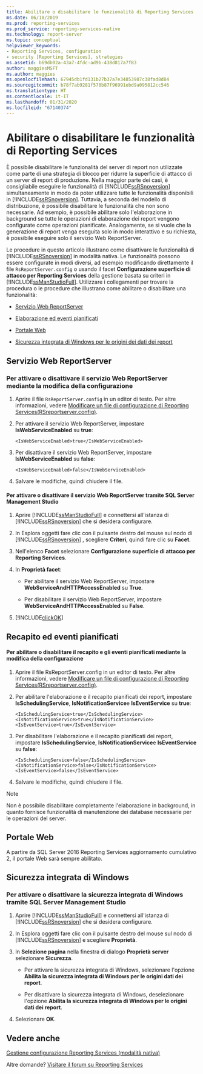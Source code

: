 ```yaml
---
title: Abilitare o disabilitare le funzionalità di Reporting Services | Microsoft Docs
ms.date: 06/10/2019
ms.prod: reporting-services
ms.prod_service: reporting-services-native
ms.technology: report-server
ms.topic: conceptual
helpviewer_keywords:
- Reporting Services, configuration
- security [Reporting Services], strategies
ms.assetid: b69db02a-43a7-4fdc-ad9b-438d817a7f83
author: maggiesMSFT
ms.author: maggies
ms.openlocfilehash: 67945db1fd131b27b37a7e34853987c38fad8d84
ms.sourcegitcommit: b78f7ab9281f570b87f96991ebd9a095812cc546
ms.translationtype: HT
ms.contentlocale: it-IT
ms.lasthandoff: 01/31/2020
ms.locfileid: "67140374"
---
```

# <a name="turn-reporting-services-features-on-or-off"></a>Abilitare o disabilitare le funzionalità di Reporting Services
  È possibile disabilitare le funzionalità del server di report non utilizzate come parte di una strategia di blocco per ridurre la superficie di attacco di un server di report di produzione. Nella maggior parte dei casi, è consigliabile eseguire le funzionalità di [!INCLUDE[ssRSnoversion](../../includes/ssrsnoversion-md.md)] simultaneamente in modo da poter utilizzare tutte le funzionalità disponibili in [!INCLUDE[ssRSnoversion](../../includes/ssrsnoversion-md.md)]. Tuttavia, a seconda del modello di distribuzione, è possibile disabilitare le funzionalità che non sono necessarie. Ad esempio, è possibile abilitare solo l'elaborazione in background se tutte le operazioni di elaborazione dei report vengono configurate come operazioni pianificate. Analogamente, se si vuole che la generazione di report venga eseguita solo in modo interattivo e su richiesta, è possibile eseguire solo il servizio Web ReportServer.  
  
 Le procedure in questo articolo illustrano come disattivare le funzionalità di [!INCLUDE[ssRSnoversion](../../includes/ssrsnoversion-md.md)] in modalità nativa. Le funzionalità possono essere configurate in modi diversi, ad esempio modificando direttamente il file `RsReportServer.config` o usando il facet **Configurazione superficie di attacco per Reporting Services** della gestione basata su criteri in [!INCLUDE[ssManStudioFull](../../includes/ssmanstudiofull-md.md)]. Utilizzare i collegamenti per trovare la procedura o le procedure che illustrano come abilitare o disabilitare una funzionalità:  
  
-   [Servizio Web ReportServer](#RSWebSvc)  
  
-   [Elaborazione ed eventi pianificati](#Sched)  
  
-   [Portale Web](#WebPortal)  
  
-   [Sicurezza integrata di Windows per le origini dei dati dei report](#WinIntSec)  
  
##  <a name="RSWebSvc"></a> Servizio Web ReportServer  
  
### <a name="to-turn-on-or-off-the-report-server-web-service-by-editing-configuration"></a>Per attivare o disattivare il servizio Web ReportServer mediante la modifica della configurazione  
  
1.  Aprire il file `RsReportServer.config` in un editor di testo. Per altre informazioni, vedere [Modificare un file di configurazione di Reporting Services&#40;RSreportserver.config&#41;](../../reporting-services/report-server/modify-a-reporting-services-configuration-file-rsreportserver-config.md).  
  
2.  Per attivare il servizio Web ReportServer, impostare **IsWebServiceEnabled** su **true**:  
  
    ```  
    <IsWebServiceEnabled>true</IsWebServiceEnabled>  
    ```  
  
3.  Per disattivare il servizio Web ReportServer, impostare **IsWebServiceEnabled** su **false**:  
  
    ```  
    <IsWebServiceEnabled>false</IsWebServiceEnabled>  
    ```  
  
4.  Salvare le modifiche, quindi chiudere il file.  
  
#### <a name="to-turn-on-or-off-the-report-server-web-service-by-using-sql-server-management-studio"></a>Per attivare o disattivare il servizio Web ReportServer tramite SQL Server Management Studio  
  
1.  Aprire [!INCLUDE[ssManStudioFull](../../includes/ssmanstudiofull-md.md)] e connettersi all'istanza di [!INCLUDE[ssRSnoversion](../../includes/ssrsnoversion-md.md)] che si desidera configurare.  
  
2.  In Esplora oggetti fare clic con il pulsante destro del mouse sul nodo di [!INCLUDE[ssRSnoversion](../../includes/ssrsnoversion-md.md)] , scegliere **Criteri**, quindi fare clic su **Facet**.  
  
3.  Nell'elenco **Facet** selezionare **Configurazione superficie di attacco per Reporting Services**.  
  
4.  In **Proprietà facet**:  
  
    -   Per abilitare il servizio Web ReportServer, impostare **WebServiceAndHTTPAccessEnabled** su **True**.  
  
    -   Per disabilitare il servizio Web ReportServer, impostare **WebServiceAndHTTPAccessEnabled** su **False**.  
  
5.  [!INCLUDE[clickOK](../../includes/clickok-md.md)]  
  
##  <a name="Sched"></a> Recapito ed eventi pianificati  
  
#### <a name="to-turn-on-or-off-scheduled-events-and-delivery-by-editing-configuration"></a>Per abilitare o disabilitare il recapito e gli eventi pianificati mediante la modifica della configurazione  
  
1.  Aprire il file RsReportServer.config in un editor di testo. Per altre informazioni, vedere [Modificare un file di configurazione di Reporting Services&#40;RSreportserver.config&#41;](../../reporting-services/report-server/modify-a-reporting-services-configuration-file-rsreportserver-config.md).  
  
2.  Per abilitare l'elaborazione e il recapito pianificati dei report, impostare **IsSchedulingService**, **IsNotificationService**e **IsEventService** su **true**:  
  
    ```  
    <IsSchedulingService>true</IsSchedulingService>  
    <IsNotificationService>true</IsNotificationService>  
    <IsEventService>true</IsEventService>  
    ```  
  
3.  Per disabilitare l'elaborazione e il recapito pianificati dei report, impostare **IsSchedulingService**, **IsNotificationService**e **IsEventService** su **false**:  
  
    ```  
    <IsSchedulingService>false</IsSchedulingService>  
    <IsNotificationService>false</IsNotificationService>  
    <IsEventService>false</IsEventService>  
    ```  
  
4.  Salvare le modifiche, quindi chiudere il file.  
  
> [!NOTE]  
>  Non è possibile disabilitare completamente l'elaborazione in background, in quanto fornisce funzionalità di manutenzione dei database necessarie per le operazioni del server.  
  
##  <a name="WebPortal"></a> Portale Web
  
A partire da SQL Server 2016 Reporting Services aggiornamento cumulativo 2, il portale Web sarà sempre abilitato.
  
##  <a name="WinIntSec"></a> Sicurezza integrata di Windows  
  
### <a name="to-turn-on-or-off-windows-integrated-security-by-using-sql-server-management-studio"></a>Per attivare o disattivare la sicurezza integrata di Windows tramite SQL Server Management Studio  
  
1.  Aprire [!INCLUDE[ssManStudioFull](../../includes/ssmanstudiofull-md.md)] e connettersi all'istanza di [!INCLUDE[ssRSnoversion](../../includes/ssrsnoversion-md.md)] che si desidera configurare.  
  
2.  In Esplora oggetti fare clic con il pulsante destro del mouse sul nodo di [!INCLUDE[ssRSnoversion](../../includes/ssrsnoversion-md.md)] e scegliere **Proprietà**.  
  
3.  In **Selezione pagina** nella finestra di dialogo **Proprietà server** selezionare **Sicurezza**.  
  
    -   Per attivare la sicurezza integrata di Windows, selezionare l'opzione **Abilita la sicurezza integrata di Windows per le origini dati dei report**.  
  
    -   Per disattivare la sicurezza integrata di Windows, deselezionare l'opzione **Abilita la sicurezza integrata di Windows per le origini dati dei report**.  
  
4.  Selezionare **OK**.  
  
## <a name="see-also"></a>Vedere anche  
[Gestione configurazione Reporting Services (modalità nativa)](../install-windows/reporting-services-configuration-manager-native-mode.md)

 Altre domande? [Visitare il forum su Reporting Services](https://go.microsoft.com/fwlink/?LinkId=620231)
  
